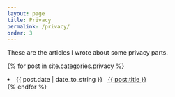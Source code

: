 ```yaml
---
layout: page
title: Privacy
permalink: /privacy/
order: 3
---
```

These are the articles I wrote about some privacy parts.

{% for post in site.categories.privacy %}
 <li><span>{{ post.date | date_to_string }}</span> &nbsp; <a href="{{ post.url }}">{{ post.title }}</a></li>
{% endfor %}